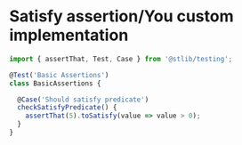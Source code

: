 # Satisfy assertion/You custom implementation

```typescript
import { assertThat, Test, Case } from '@stlib/testing';

@Test('Basic Assertions')
class BasicAssertions {

  @Case('Should satisfy predicate')
  checkSatisfyPredicate() {
    assertThat(5).toSatisfy(value => value > 0);
  }
}
```
